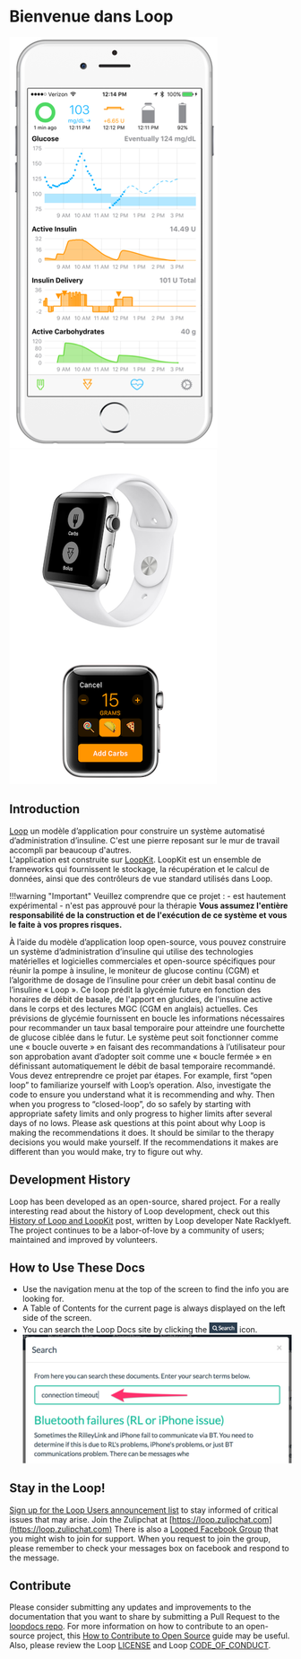 # Bienvenue dans Loop

![img/phones.png](img/phones.png) ![img/phones.png](img/watch.png)

## Introduction

[Loop](https://github.com/LoopKit/Loop) un modèle d’application pour construire un système automatisé d’administration d’insuline. C'est une pierre reposant sur le mur de travail accompli par beaucoup d'autres.  
L'application est construite sur [LoopKit](https://github.com/LoopKit/LoopKit). LoopKit est un ensemble de frameworks qui fournissent le stockage, la récupération et le calcul de données, ainsi que des contrôleurs de vue standard utilisés dans Loop.

!!!warning "Important" Veuillez comprendre que ce projet : - est hautement expérimental - n'est pas approuvé pour la thérapie **Vous assumez l'entière responsabilité de la construction et de l'exécution de ce système et vous le faite à vos propres risques.**

À l’aide du modèle d’application loop open-source, vous pouvez construire un système d’administration d’insuline qui utilise des technologies matérielles et logicielles commerciales et open-source spécifiques pour réunir la pompe à insuline, le moniteur de glucose continu (CGM) et l’algorithme de dosage de l’insuline pour créer un debit basal continu de l’insuline « Loop ».  Ce loop prédit la glycémie future en fonction des horaires de débit de basale, de l'apport en glucides, de l'insuline active dans le corps et des lectures MGC (CGM en anglais) actuelles.  Ces prévisions de glycémie fournissent en boucle les informations nécessaires pour recommander un taux basal temporaire pour atteindre une fourchette de glucose ciblée dans le futur.  Le système peut soit fonctionner comme une « boucle ouverte » en faisant des recommandations à l’utilisateur pour son approbation avant d’adopter soit comme une « boucle fermée » en définissant automatiquement le débit de basal temporaire recommandé. Vous devez entreprendre ce projet par étapes. For example, first “open loop” to familiarize yourself with Loop’s operation. Also, investigate the code to ensure you understand what it is recommending and why. Then when you progress to “closed-loop”, do so safely by starting with appropriate safety limits and only progress to higher limits after several days of no lows. Please ask questions at this point about why Loop is making the recommendations it does.  It should be similar to the therapy decisions you would make yourself.  If the recommendations it makes are different than you would make, try to figure out why.

## Development History

Loop has been developed as an open-source, shared project.  For a really interesting read about the history of Loop development, check out this [History of Loop and LoopKit](https://medium.com/@loudnate/the-history-of-loop-and-loopkit-59b3caf13805) post, written by Loop developer Nate Racklyeft.  The project continues to be a labor-of-love by a community of users; maintained and improved by volunteers.

## How to Use These Docs

* Use the navigation menu at the top of the screen to find the info you are looking for.
* A Table of Contents for the current page is always displayed on the left side of the screen.
* You can search the Loop Docs site by clicking the <img src="img/search_icon.png" width="50px" /> icon. ![img/search_example.png](img/search_example.png)

## Stay in the Loop!

[Sign up for the Loop Users announcement list](https://groups.google.com/forum/#!forum/loop-ios-users) to stay informed of critical issues that may arise. Join the Zulipchat at [https://loop.zulipchat.com](https://loop.zulipchat.com) There is also a [Looped Facebook Group](https://www.facebook.com/groups/TheLoopedGroup/?fref=nf) that you might wish to join for support.  When you request to join the group, please remember to check your messages box on facebook and respond to the message.

## Contribute

Please consider submitting any updates and improvements to the documentation that you want to share by submitting a Pull Request to the [loopdocs repo](https://github.com/LoopKit/loopdocs). For more information on how to contribute to an open-source project, this [How to Contribute to Open Source](https://opensource.guide/how-to-contribute/) guide may be useful. Also, please review the Loop [LICENSE](https://github.com/LoopKit/Loop/blob/master/LICENSE.md) and Loop [CODE_OF_CONDUCT](https://github.com/LoopKit/Loop/blob/master/CODE_OF_CONDUCT.md).
